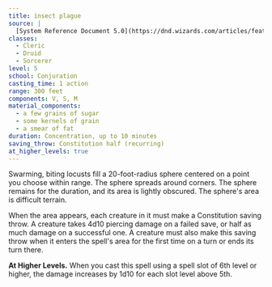 ```yaml
---
title: insect plague
source: |
  [System Reference Document 5.0](https://dnd.wizards.com/articles/features/systems-reference-document-srd)
classes:
  - Cleric
  - Druid
  - Sorcerer
level: 5
school: Conjuration
casting_time: 1 action
range: 300 feet
components: V, S, M
material_components:
  - a few grains of sugar
  - some kernels of grain
  - a smear of fat
duration: Concentration, up to 10 minutes
saving_throw: Constitution half (recurring)
at_higher_levels: true
---
```


Swarming, biting locusts fill a 20-foot-radius sphere centered on a point you choose within range. The sphere spreads around corners. The sphere remains for the duration, and its area is lightly obscured. The sphere's area is difficult terrain.

When the area appears, each creature in it must make a Constitution saving throw. A creature takes 4d10 piercing damage on a failed save, or half as much damage on a successful one. A creature must also make this saving throw when it enters the spell's area for the first time on a turn or ends its turn there.

**At Higher Levels.** When you cast this spell using a spell slot of 6th level or higher, the damage increases by 1d10 for each slot level above 5th.
